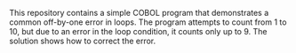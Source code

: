 This repository contains a simple COBOL program that demonstrates a common off-by-one error in loops. The program attempts to count from 1 to 10, but due to an error in the loop condition, it counts only up to 9.  The solution shows how to correct the error.